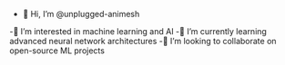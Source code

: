 - 👋 Hi, I’m @unplugged-animesh

-👀 I’m interested in machine learning and AI
-🌱 I’m currently learning advanced neural network architectures
-💞️ I’m looking to collaborate on open-source ML projects


<!---
unplugged-animesh/unplugged-animesh is a ✨ special ✨ repository because its `README.md` (this file) appears on your GitHub profile.
You can click the Preview link to take a look at your changes.
--->
